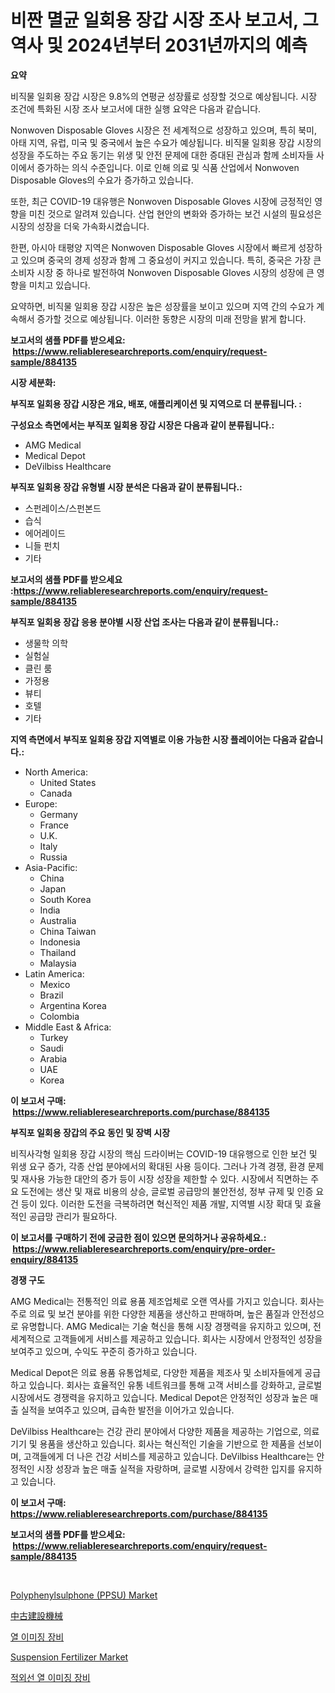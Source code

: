 <p><h1>비짠 멸균 일회용 장갑 시장 조사 보고서, 그 역사 및 2024년부터 2031년까지의 예측</h1></p><p><strong>요약</strong></p>
<p><p>비직물 일회용 장갑 시장은 9.8%의 연평균 성장률로 성장할 것으로 예상됩니다. 시장 조건에 특화된 시장 조사 보고서에 대한 실행 요약은 다음과 같습니다.</p><p>Nonwoven Disposable Gloves 시장은 전 세계적으로 성장하고 있으며, 특히 북미, 아태 지역, 유럽, 미국 및 중국에서 높은 수요가 예상됩니다. 비직물 일회용 장갑 시장의 성장을 주도하는 주요 동기는 위생 및 안전 문제에 대한 증대된 관심과 함께 소비자들 사이에서 증가하는 의식 수준입니다. 이로 인해 의료 및 식품 산업에서 Nonwoven Disposable Gloves의 수요가 증가하고 있습니다.</p><p>또한, 최근 COVID-19 대유행은 Nonwoven Disposable Gloves 시장에 긍정적인 영향을 미친 것으로 알려져 있습니다. 산업 현안의 변화와 증가하는 보건 시설의 필요성은 시장의 성장을 더욱 가속화시켰습니다.</p><p>한편, 아시아 태평양 지역은 Nonwoven Disposable Gloves 시장에서 빠르게 성장하고 있으며 중국의 경제 성장과 함께 그 중요성이 커지고 있습니다. 특히, 중국은 가장 큰 소비자 시장 중 하나로 발전하여 Nonwoven Disposable Gloves 시장의 성장에 큰 영향을 미치고 있습니다.</p><p>요약하면, 비직물 일회용 장갑 시장은 높은 성장률을 보이고 있으며 지역 간의 수요가 계속해서 증가할 것으로 예상됩니다. 이러한 동향은 시장의 미래 전망을 밝게 합니다.</p></p>
<p><strong>보고서의 샘플 PDF를 받으세요: &nbsp;<a href="https://www.reliableresearchreports.com/enquiry/request-sample/884135">https://www.reliableresearchreports.com/enquiry/request-sample/884135</a></strong></p>
<p><strong>시장 세분화:</strong></p>
<p><strong> 부직포 일회용 장갑 시장은 개요, 배포, 애플리케이션 및 지역으로 더 분류됩니다. :</strong></p>
<p><strong>구성요소 측면에서는 부직포 일회용 장갑 시장은 다음과 같이 분류됩니다.:</strong></p>
<p><ul><li>AMG Medical</li><li>Medical Depot</li><li>DeVilbiss Healthcare</li></ul></p>
<p><strong> 부직포 일회용 장갑 유형별 시장 분석은 다음과 같이 분류됩니다.:</strong></p>
<p><ul><li>스펀레이스/스펀본드</li><li>습식</li><li>에어레이드</li><li>니들 펀치</li><li>기타</li></ul></p>
<p><strong>보고서의 샘플 PDF를 받으세요 :<a href="https://www.reliableresearchreports.com/enquiry/request-sample/884135">https://www.reliableresearchreports.com/enquiry/request-sample/884135</a></strong></p>
<p><strong> 부직포 일회용 장갑 응용 분야별 시장 산업 조사는 다음과 같이 분류됩니다.:</strong></p>
<p><ul><li>생물학 의학</li><li>실험실</li><li>클린 룸</li><li>가정용</li><li>뷰티</li><li>호텔</li><li>기타</li></ul></p>
<p><strong>지역 측면에서 부직포 일회용 장갑 지역별로 이용 가능한 시장 플레이어는 다음과 같습니다.:</strong></p>
<p><ul>
    <li>
        North America:
        <ul>
            <li>United States</li>
            <li>Canada</li>
        </ul>
    </li>
    <li>
        Europe:
        <ul>
            <li>Germany</li>
            <li>France</li>
            <li>U.K.</li>
            <li>Italy</li>
            <li>Russia</li>
        </ul>
    </li>
    <li>
        Asia-Pacific:
        <ul>
            <li>China</li>
            <li>Japan</li>
            <li>South Korea</li>
            <li>India</li>
            <li>Australia</li>
            <li>China Taiwan</li>
            <li>Indonesia</li>
            <li>Thailand</li>
            <li>Malaysia</li>
        </ul>
    </li>
    <li>
        Latin America:
        <ul>
            <li>Mexico</li>
            <li>Brazil</li>
            <li>Argentina Korea</li>
            <li>Colombia</li>
        </ul>
    </li>
    <li>
        Middle East & Africa:
        <ul>
            <li>Turkey</li>
            <li>Saudi</li>
            <li>Arabia</li>
            <li>UAE</li>
            <li>Korea</li>
        </ul>
    </li>
    </ul></p>
<p><strong>이 보고서 구매: &nbsp;<a href="https://www.reliableresearchreports.com/purchase/884135">https://www.reliableresearchreports.com/purchase/884135</a></strong></p>
<p><strong>부직포 일회용 장갑의 주요 동인 및 장벽 시장</strong></p>
<p><p>비직사각형 일회용 장갑 시장의 핵심 드라이버는 COVID-19 대유행으로 인한 보건 및 위생 요구 증가, 각종 산업 분야에서의 확대된 사용 등이다. 그러나 가격 경쟁, 환경 문제 및 재사용 가능한 대안의 증가 등이 시장 성장을 제한할 수 있다. 시장에서 직면하는 주요 도전에는 생산 및 재료 비용의 상승, 글로벌 공급망의 불안전성, 정부 규제 및 인증 요건 등이 있다. 이러한 도전을 극복하려면 혁신적인 제품 개발, 지역별 시장 확대 및 효율적인 공급망 관리가 필요하다.</p></p>
<p><strong>이 보고서를 구매하기 전에 궁금한 점이 있으면 문의하거나 공유하세요.: &nbsp;<a href="https://www.reliableresearchreports.com/enquiry/pre-order-enquiry/884135">https://www.reliableresearchreports.com/enquiry/pre-order-enquiry/884135</a></strong></p>
<p><strong>경쟁 구도</strong></p>
<p><p>AMG Medical는 전통적인 의료 용품 제조업체로 오랜 역사를 가지고 있습니다. 회사는 주로 의료 및 보건 분야를 위한 다양한 제품을 생산하고 판매하며, 높은 품질과 안전성으로 유명합니다. AMG Medical는 기술 혁신을 통해 시장 경쟁력을 유지하고 있으며, 전 세계적으로 고객들에게 서비스를 제공하고 있습니다. 회사는 시장에서 안정적인 성장을 보여주고 있으며, 수익도 꾸준히 증가하고 있습니다.</p><p>Medical Depot은 의료 용품 유통업체로, 다양한 제품을 제조사 및 소비자들에게 공급하고 있습니다. 회사는 효율적인 유통 네트워크를 통해 고객 서비스를 강화하고, 글로벌 시장에서도 경쟁력을 유지하고 있습니다. Medical Depot은 안정적인 성장과 높은 매출 실적을 보여주고 있으며, 급속한 발전을 이어가고 있습니다.</p><p>DeVilbiss Healthcare는 건강 관리 분야에서 다양한 제품을 제공하는 기업으로, 의료 기기 및 용품을 생산하고 있습니다. 회사는 혁신적인 기술을 기반으로 한 제품을 선보이며, 고객들에게 더 나은 건강 서비스를 제공하고 있습니다. DeVilbiss Healthcare는 안정적인 시장 성장과 높은 매출 실적을 자랑하며, 글로벌 시장에서 강력한 입지를 유지하고 있습니다.</p></p>
<p><strong>이 보고서 구매: &nbsp; <a href="https://www.reliableresearchreports.com/purchase/884135">https://www.reliableresearchreports.com/purchase/884135</a></strong></p>
<p><strong>보고서의 샘플 PDF를 받으세요: &nbsp;<a href="https://www.reliableresearchreports.com/enquiry/request-sample/884135">https://www.reliableresearchreports.com/enquiry/request-sample/884135</a></strong><strong></strong></p>
<p>&nbsp;</p>
<p><p><a href="https://issuu.com/reportprime-2/docs/polyphenylsulphone-ppsu-market-size-2030.pptx">Polyphenylsulphone (PPSU) Market</a></p><p><a href="https://github.com/oqxogxyvqe90775/Market-Research-Report-List-1/blob/main/37658831588.md">中古建設機械</a></p><p><a href="https://github.com/vs019sa3m8x/Market-Research-Report-List-1/blob/main/88344181221.md">열 이미징 장비</a></p><p><a href="https://issuu.com/reportprime-2/docs/suspension-fertilizer-market-size-2030.pptx">Suspension Fertilizer Market</a></p><p><a href="https://github.com/lzrvbyqzftro57/Market-Research-Report-List-1/blob/main/14430411220.md">적외선 열 이미징 장비</a></p></p>